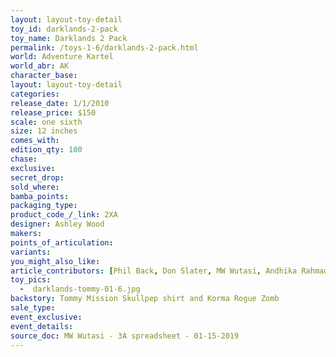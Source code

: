 ```yaml
---
layout: layout-toy-detail 
toy_id: darklands-2-pack
toy_name: Darklands 2 Pack
permalink: /toys-1-6/darklands-2-pack.html
world: Adventure Kartel
world_abr: AK
character_base: 
layout: layout-toy-detail
categories: 
release_date: 1/1/2010
release_price: $150 
scale: one sixth
size: 12 inches
comes_with: 
edition_qty: 100
chase: 
exclusive: 
secret_drop: 
sold_where: 
bamba_points: 
packaging_type: 
product_code_/_link: 2XA
designer: Ashley Wood
makers: 
points_of_articulation: 
variants: 
you_might_also_like: 
article_contributors: [Phil Back, Don Slater, MW Wutasi, Andhika Rahmaditya]
toy_pics: 
  -  darklands-tommy-01-6.jpg
backstory: Tommy Mission Skullpep shirt and Korma Rogue Zomb
sale_type: 
event_exclusive: 
event_details: 
source_doc: MW Wutasi - 3A spreadsheet - 01-15-2019
---
```

